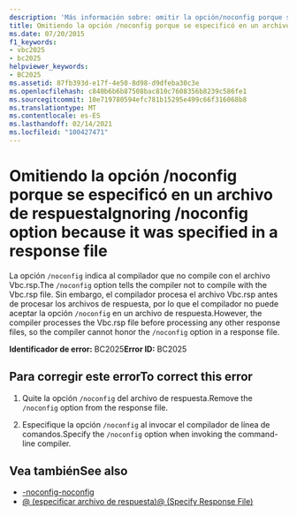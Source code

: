 ```yaml
---
description: 'Más información sobre: omitir la opción/noconfig porque se especificó en un archivo de respuesta'
title: Omitiendo la opción /noconfig porque se especificó en un archivo de respuesta
ms.date: 07/20/2015
f1_keywords:
- vbc2025
- bc2025
helpviewer_keywords:
- BC2025
ms.assetid: 87fb393d-e17f-4e50-8d98-d9dfeba30c3e
ms.openlocfilehash: c840b6b6b87508bac810c7608356b8239c586fe1
ms.sourcegitcommit: 10e719780594efc781b15295e499c66f316068b8
ms.translationtype: MT
ms.contentlocale: es-ES
ms.lasthandoff: 02/14/2021
ms.locfileid: "100427471"
---
```

# <a name="ignoring-noconfig-option-because-it-was-specified-in-a-response-file"></a><span data-ttu-id="de105-103">Omitiendo la opción /noconfig porque se especificó en un archivo de respuesta</span><span class="sxs-lookup"><span data-stu-id="de105-103">Ignoring /noconfig option because it was specified in a response file</span></span>

<span data-ttu-id="de105-104">La opción `/noconfig` indica al compilador que no compile con el archivo Vbc.rsp.</span><span class="sxs-lookup"><span data-stu-id="de105-104">The `/noconfig` option tells the compiler not to compile with the Vbc.rsp file.</span></span> <span data-ttu-id="de105-105">Sin embargo, el compilador procesa el archivo Vbc.rsp antes de procesar los archivos de respuesta, por lo que el compilador no puede aceptar la opción `/noconfig` en un archivo de respuesta.</span><span class="sxs-lookup"><span data-stu-id="de105-105">However, the compiler processes the Vbc.rsp file before processing any other response files, so the compiler cannot honor the `/noconfig` option in a response file.</span></span>  
  
 <span data-ttu-id="de105-106">**Identificador de error:** BC2025</span><span class="sxs-lookup"><span data-stu-id="de105-106">**Error ID:** BC2025</span></span>  
  
## <a name="to-correct-this-error"></a><span data-ttu-id="de105-107">Para corregir este error</span><span class="sxs-lookup"><span data-stu-id="de105-107">To correct this error</span></span>  
  
1. <span data-ttu-id="de105-108">Quite la opción `/noconfig` del archivo de respuesta.</span><span class="sxs-lookup"><span data-stu-id="de105-108">Remove the `/noconfig` option from the response file.</span></span>  
  
2. <span data-ttu-id="de105-109">Especifique la opción `/noconfig` al invocar el compilador de línea de comandos.</span><span class="sxs-lookup"><span data-stu-id="de105-109">Specify the `/noconfig` option when invoking the command-line compiler.</span></span>  
  
## <a name="see-also"></a><span data-ttu-id="de105-110">Vea también</span><span class="sxs-lookup"><span data-stu-id="de105-110">See also</span></span>

- [<span data-ttu-id="de105-111">-noconfig</span><span class="sxs-lookup"><span data-stu-id="de105-111">-noconfig</span></span>](../reference/command-line-compiler/noconfig.md)
- [<span data-ttu-id="de105-112">@ (especificar archivo de respuesta)</span><span class="sxs-lookup"><span data-stu-id="de105-112">@ (Specify Response File)</span></span>](../reference/command-line-compiler/specify-response-file.md)
